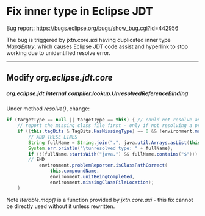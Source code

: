 Fix inner type in Eclipse JDT
=============================

Bug report: https://bugs.eclipse.org/bugs/show_bug.cgi?id=442956

The bug is triggered by jxtn.core.axi having duplicated inner type *Map$Entry*,
which causes Eclipse JDT code assist and hyperlink to stop working due to
unidentified resolve error.

------------------------------------------------------------------------------

Modify *org.eclipse.jdt.core*
-----------------------------

##### org.eclipse.jdt.internal.compiler.lookup.UnresolvedReferenceBinding

Under method *resolve()*, change:

```java
if (targetType == null || targetType == this) { // could not resolve any better, error was already reported against it //$IDENTITY-COMPARISON$
    // report the missing class file first - only if not resolving a previously missing type
    if ((this.tagBits & TagBits.HasMissingType) == 0 && !environment.mayTolerateMissingType) {
        // ADD THESE LINES
        String fullName = String.join(".", java.util.Arrays.asList(this.compoundName).map(a -> new String(a)));
        System.err.println("\tunresolved type: " + fullName);
        if (!(fullName.startsWith("java.") && fullName.contains("$")))
        // END
            environment.problemReporter.isClassPathCorrect(
                this.compoundName,
                environment.unitBeingCompleted,
                environment.missingClassFileLocation);
    }
```

Note *Iterable.map()* is a function provided by *jxtn.core.axi* - this fix
cannot be directly used without it unless rewritten.
